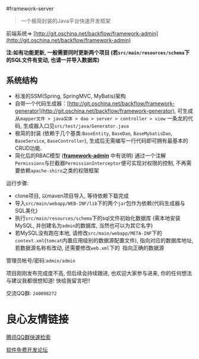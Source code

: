 #framework-server

> 一个极简封装的Java平台快速开发框架

前端系统=> [http://git.oschina.net/backflow/framework-admin](http://git.oschina.net/backflow/framework-admin)

**注:如有功能更新, 一般需要同时更新两个项目 (若`src/main/resources/schema`下的SQL文件有变动, 也请一并导入数据库)**

## 系统结构
- 标准的SSM(Spring, SpringMVC, MyBatis)架构 
- 自带一个代码生成器：[http://git.oschina.net/backflow/framework-generator](http://git.oschina.net/backflow/framework-generator), 
  可生成从`mapper文件 > java实体 > dao > server > controller > view` 一条龙的代码, 生成器入口见`src/test/java/Generator.java`
- 极简的封装 (依赖于几个基类:`BaseEntity`, `BaseDao`, `BaseMybatisDao`, `BaseService`, `BaseController`),
  生成后无需编写一行代码即可拥有最基本的CRUD功能.
- 简化后的RBAC模型 ([**framework-admin**](http://git.oschina.net/backflow/framework-admin#基础功能) 中有说明) 
  通过一个注解`Permissions`与拦截器`PermissionInterceptor`便可实现对权限的控制, 不再需要依赖`apache-shiro`之类的权限框架 

运行步骤:
- clone项目, 以maven项目导入, 等待依赖下载完成
- 导入`src/main/webapp/WEB-INF/lib`下的两个`jar`包作为依赖(代码生成器与SQL美化)
- 执行`src/main/resources/schema`下的sql文件初始化数据库 (需本地安装MySQL, 并创建名为`admin`的数据库, 当然也可以为其它名字)
- 若MySQL没有跑在本地, 请修改`src/main/webapp/META-INF`下的`context.xml`(`tomcat`内置应用级别的数据源配置文件), 
  指向对应的数据库地址, 若数据源名称有改动, 还需要修改`web.xml`下的` `指向正确的数据源

管理员帐号/密码:`admin/admin`

项目刚刚发布完成度不高, 但后续会持续跟进, 也欢迎大家参与进来, 你的任何想法与建议我都很想知道! 快给我留言吧!!

交流QQ群: `240098272`


 # 良心友情链接

[腾讯QQ群快速检索](http://u.720life.cn/s/8cf73f7c)

[软件免费开发论坛](http://u.720life.cn/s/bbb01dc0)